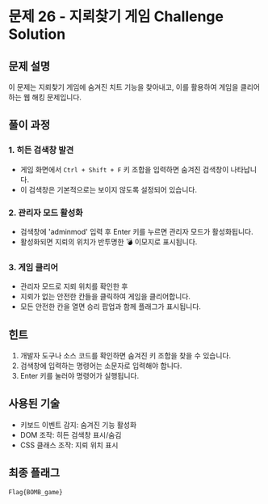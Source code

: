 # 문제 26 - 지뢰찾기 게임 Challenge Solution

## 문제 설명
이 문제는 지뢰찾기 게임에 숨겨진 치트 기능을 찾아내고, 이를 활용하여 게임을 클리어하는 웹 해킹 문제입니다.

## 풀이 과정

### 1. 히든 검색창 발견
- 게임 화면에서 `Ctrl + Shift + F` 키 조합을 입력하면 숨겨진 검색창이 나타납니다.
- 이 검색창은 기본적으로는 보이지 않도록 설정되어 있습니다.

### 2. 관리자 모드 활성화
- 검색창에 'adminmod' 입력 후 Enter 키를 누르면 관리자 모드가 활성화됩니다.
- 활성화되면 지뢰의 위치가 반투명한 💣 이모지로 표시됩니다.

### 3. 게임 클리어
- 관리자 모드로 지뢰 위치를 확인한 후
- 지뢰가 없는 안전한 칸들을 클릭하여 게임을 클리어합니다.
- 모든 안전한 칸을 열면 승리 팝업과 함께 플래그가 표시됩니다.

## 힌트
1. 개발자 도구나 소스 코드를 확인하면 숨겨진 키 조합을 찾을 수 있습니다.
2. 검색창에 입력하는 명령어는 소문자로 입력해야 합니다.
3. Enter 키를 눌러야 명령어가 실행됩니다.

## 사용된 기술
- 키보드 이벤트 감지: 숨겨진 기능 활성화
- DOM 조작: 히든 검색창 표시/숨김
- CSS 클래스 조작: 지뢰 위치 표시

## 최종 플래그
```
Flag{BOMB_game}
